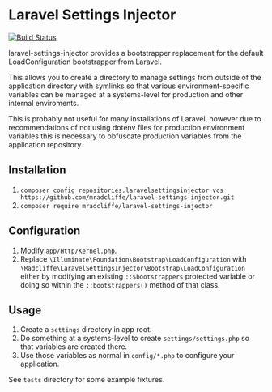 # Laravel Settings Injector

[![Build Status](https://travis-ci.org/mradcliffe/laravel-settings-injector.svg?branch=master)](https://travis-ci.org/mradcliffe/laravel-settings-injector)

laravel-settings-injector provides a bootstrapper replacement for the default LoadConfiguration bootstrapper from Laravel.

This allows you to create a directory to manage settings from outside of the application directory with symlinks so that various environment-specific variables can be managed at a systems-level for production and other internal enviroments.

This is probably not useful for many installations of Laravel, however due to recommendations of not using dotenv files for production environment variables this is necessary to obfuscate production variables from the application repository.

## Installation

1. `composer config repositories.laravelsettingsinjector vcs https://github.com/mradcliffe/laravel-settings-injector.git`
1. `composer require mradcliffe/laravel-settings-injector`

## Configuration

1. Modify `app/Http/Kernel.php`.
2. Replace `\Illuminate\Foundation\Bootstrap\LoadConfiguration` with `\Radcliffe\LaravelSettingsInjector\Bootstrap\LoadConfiguration` either by modifying an existing `::$bootstrappers` protected variable or doing so within the `::bootstrappers()` method of that class.

## Usage

1. Create a `settings` directory in app root.
2. Do something at a systems-level to create `settings/settings.php` so that variables are created there.
3. Use those variables as normal in `config/*.php` to configure your application.

See `tests` directory for some example fixtures.
